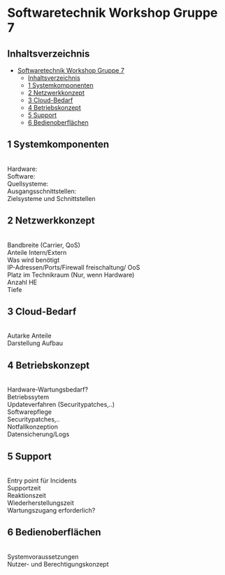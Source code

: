 # Softwaretechnik Workshop Gruppe 7
## Inhaltsverzeichnis
- [Softwaretechnik Workshop Gruppe 7](#softwaretechnik-workshop-gruppe-7)
  - [Inhaltsverzeichnis](#inhaltsverzeichnis)
  - [1 Systemkomponenten](#1-systemkomponenten)
  - [2 Netzwerkkonzept](#2-netzwerkkonzept)
  - [3 Cloud-Bedarf](#3-cloud-bedarf)
  - [4 Betriebskonzept](#4-betriebskonzept)
  - [5 Support](#5-support)
  - [6 Bedienoberflächen](#6-bedienoberflächen)
## 1 Systemkomponenten
<br> Hardware:
<br> Software:
<br> Quellsysteme:
<br> Ausgangsschnittstellen:
<br> Zielsysteme und Schnittstellen
## 2 Netzwerkkonzept 
<br> Bandbreite (Carrier, QoS)
<br> Anteile Intern/Extern
<br> Was wird benötigt
<br> IP-Adressen/Ports/Firewall freischaltung/ OoS
<br> Platz im Technikraum (Nur, wenn Hardware)
<br> Anzahl HE
<br> Tiefe
## 3 Cloud-Bedarf
<br> Autarke Anteile
<br> Darstellung Aufbau
## 4 Betriebskonzept
<br> Hardware-Wartungsbedarf?
<br> Betriebssytem
<br> Updateverfahren (Securitypatches,..)
<br> Softwarepflege 
<br> Securitypatches,..
<br> Notfallkonzeption
<br> Datensicherung/Logs
## 5 Support
<br> Entry point für Incidents
<br> Supportzeit
<br> Reaktionszeit
<br> Wiederherstellungszeit
<br> Wartungszugang erforderlich?
## 6 Bedienoberflächen
<br> Systemvoraussetzungen
<br> Nutzer- und Berechtigungskonzept
